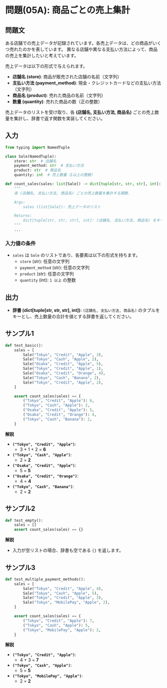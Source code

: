 # 問題(05A): 商品ごとの売上集計

## 問題文

ある店舗での売上データが記録されています。各売上データは、どの商品がいくつ売れたのかを表しています。
異なる店舗や異なる支払い方法によって、商品の売上を集計したいと考えています。

売上データは以下の形式で与えられます。

- **店舗名 (store)**: 商品が販売された店舗の名前（文字列）
- **支払い方法 (payment_method)**: 現金・クレジットカードなどの支払い方法（文字列）
- **商品名 (product)**: 売れた商品の名前（文字列）
- **数量 (quantity)**: 売れた商品の数（正の整数）

売上データのリストを受け取り、各 **(店舗名, 支払い方法, 商品名)** ごとの売上数量を集計し、辞書で返す関数を実装してください。

## 入力

```python
from typing import NamedTuple

class Sale(NamedTuple):
    store: str  # 店舗名
    payment_method: str  # 支払い方法
    product: str  # 商品名
    quantity: int  # 売上数量（1以上の整数）

def count_sales(sales: list[Sale]) -> dict[tuple[str, str, str], int]:
    """
    各 (店舗名, 支払い方法, 商品名) ごとの売上数量を集計する関数.

    Args:
        sales (list[Sale]): 売上データのリスト

    Returns:
        dict[tuple[str, str, str], int]: (店舗名, 支払い方法, 商品名) をキーとし、売上数量を値とする辞書
    """
    ...
```

### 入力値の条件

- `sales` は `Sale` のリストであり、各要素は以下の形式を持ちます。
  - `store` (str): 任意の文字列
  - `payment_method` (str): 任意の文字列
  - `product` (str): 任意の文字列
  - `quantity` (int): `1 以上` の整数

## 出力

- **辞書 (dict[tuple[str, str, str], int])**:
  `(店舗名, 支払い方法, 商品名)` のタプルをキーとし、売上数量の合計を値とする辞書を返してください。

## サンプル1

```python
def test_basic():
    sales = [
        Sale("Tokyo", "Credit", "Apple", 3),
        Sale("Tokyo", "Cash", "Apple", 2),
        Sale("Osaka", "Credit", "Apple", 5),
        Sale("Tokyo", "Credit", "Apple", 1),
        Sale("Osaka", "Credit", "Orange", 4),
        Sale("Tokyo", "Cash", "Banana", 2),
        Sale("Tokyo", "Credit", "Apple", 2),
    ]

    assert count_sales(sales) == {
        ("Tokyo", "Credit", "Apple"): 6,
        ("Tokyo", "Cash", "Apple"): 2,
        ("Osaka", "Credit", "Apple"): 5,
        ("Osaka", "Credit", "Orange"): 4,
        ("Tokyo", "Cash", "Banana"): 2,
    }
```

**解説**

- **`("Tokyo", "Credit", "Apple")`**:
  - 3 + 1 + 2 = **6**
- **`("Tokyo", "Cash", "Apple")`**:
  - 2 = **2**
- **`("Osaka", "Credit", "Apple")`**:
  - 5 = **5**
- **`("Osaka", "Credit", "Orange")`**:
  - 4 = **4**
- **`("Tokyo", "Cash", "Banana")`**:
  - 2 = **2**

## サンプル2

```python
def test_empty():
    sales = []
    assert count_sales(sales) == {}
```

**解説**

- 入力が空リストの場合、辞書も空である `{}` を返します。

## サンプル3

```python
def test_multiple_payment_methods():
    sales = [
        Sale("Tokyo", "Credit", "Apple", 4),
        Sale("Tokyo", "Cash", "Apple", 5),
        Sale("Tokyo", "Credit", "Apple", 3),
        Sale("Tokyo", "MobilePay", "Apple", 2),
    ]

    assert count_sales(sales) == {
        ("Tokyo", "Credit", "Apple"): 7,
        ("Tokyo", "Cash", "Apple"): 5,
        ("Tokyo", "MobilePay", "Apple"): 2,
    }
```

**解説**

- **`("Tokyo", "Credit", "Apple")`**:
  - 4 + 3 = **7**
- **`("Tokyo", "Cash", "Apple")`**:
  - 5 = **5**
- **`("Tokyo", "MobilePay", "Apple")`**:
  - 2 = **2**
